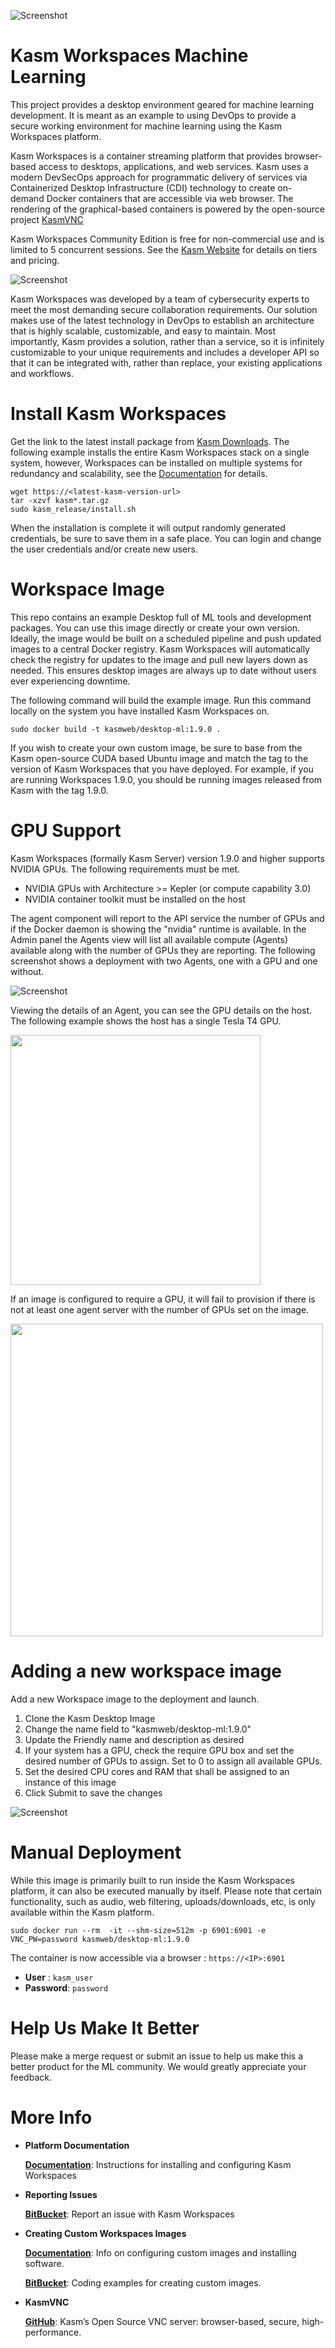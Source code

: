![Screenshot][logo]
# Kasm Workspaces Machine Learning

This project provides a desktop environment geared for machine learning development. It is meant as an example to using DevOps to provide a secure working environment for machine learning using the Kasm Workspaces platform.

Kasm Workspaces is a container streaming platform that provides browser-based access to desktops, applications, and web services. Kasm uses a modern DevSecOps approach for programmatic delivery of services via Containerized Desktop Infrastructure (CDI) technology to create on-demand Docker containers that are accessible via web browser. The rendering of the graphical-based containers is powered by the open-source project  [KasmVNC](https://github.com/kasmtech/KasmVNC)

Kasm Workspaces Community Edition is free for non-commercial use and is limited to 5 concurrent sessions. See the [Kasm Website](https://www.kasmweb.com/index.html?utm_campaign=Github&utm_source=machinelearning) for details on tiers and pricing.

![Screenshot](resources/ML_Create_Desktop.gif)

Kasm Workspaces was developed by a team of cybersecurity experts to meet the most demanding secure collaboration requirements.  Our solution makes use of the latest technology in DevOps to establish an architecture that is highly scalable, customizable, and easy to maintain.  Most importantly, Kasm provides a solution, rather than a service, so it is infinitely customizable to your unique requirements and includes a developer API so that it can be integrated with, rather than replace, your existing applications and workflows.

# Install Kasm Workspaces

Get the link to the latest install package from [Kasm Downloads](https://www.kasmweb.com/downloads.html?utm_campaign=Github&utm_source=machinelearning). The following example installs the entire Kasm Workspaces stack on a single system, however, Workspaces can be installed on multiple systems for redundancy and scalability, see the [Documentation](https://www.kasmweb.com/docs/latest/install/multi_server_install.html?utm_campaign=Github&utm_source=machinelearning) for details.

```
wget https://<latest-kasm-version-url>
tar -xzvf kasm*.tar.gz
sudo kasm_release/install.sh
```

When the installation is complete it will output randomly generated credentials, be sure to save them in a safe place. You can login and change the user credentials and/or create new users.

# Workspace Image

This repo contains an example Desktop full of ML tools and development packages. You can use this image directly or create your own version. Ideally, the image would be built on a scheduled pipeline and push updated images to a central Docker registry. Kasm Workspaces will automatically check the registry for updates to the image and pull new layers down as needed. This ensures desktop images are always up to date without users ever experiencing downtime. 

The following command will build the example image. Run this command locally on the system you have installed Kasm Workspaces on.

```
sudo docker build -t kasmweb/desktop-ml:1.9.0 .
```

If you wish to create your own custom image, be sure to base from the Kasm open-source CUDA based Ubuntu image and match the tag to the version of Kasm Workspaces that you have deployed. For example, if you are running Workspaces 1.9.0, you should be running images released from Kasm with the tag 1.9.0.

# GPU Support

Kasm Workspaces (formally Kasm Server) version 1.9.0 and higher supports NVIDIA GPUs. The following requirements must be met.
* NVIDIA GPUs with Architecture >= Kepler (or compute capability 3.0)
* NVIDIA container toolkit must be installed on the host

The agent component will report to the API service the number of GPUs and if the Docker daemon is showing the "nvidia" runtime is available. In the Admin panel the Agents view will list all available compute (Agents) available along with the number of GPUs they are reporting. The following screenshot shows a deployment with two Agents, one with a GPU and one without.

![Screenshot](resources/agents.png)

Viewing the details of an Agent, you can see the GPU details on the host. The following example shows the host has a single Tesla T4 GPU.

<img src="resources/agent_details.png" width=400 />

If an image is configured to require a GPU, it will fail to provision if there is not at least one agent server with the number of GPUs set on the image. 

<img src="resources/create_image.png" width=500 />

# Adding a new workspace image

Add a new Workspace image to the deployment and launch. 
1. Clone the Kasm Desktop Image
2. Change the name field to "kasmweb/desktop-ml:1.9.0"
3. Update the Friendly name and description as desired
4. If your system has a GPU, check the require GPU box and set the desired number of GPUs to assign. Set to 0 to assign all available GPUs.
5. Set the desired CPU cores and RAM that shall be assigned to an instance of this image
6. Click Submit to save the changes

![Screenshot](resources/create_ml_image.gif)

# Manual Deployment

While this image is primarily built to run inside the Kasm Workspaces platform, it can also be executed manually by itself.  Please note that certain functionality, such as audio, web filtering, uploads/downloads, etc, is only available within the Kasm platform.

```
sudo docker run --rm  -it --shm-size=512m -p 6901:6901 -e VNC_PW=password kasmweb/desktop-ml:1.9.0
```

The container is now accessible via a browser : `https://<IP>:6901`

 - **User** : `kasm_user`
 - **Password**: `password`

# Help Us Make It Better

Please make a merge request or submit an issue to help us make this a better product for the ML community. We would greatly appreciate your feedback.

# More Info

  - **Platform Documentation**
  
    [**Documentation**](https://kasmweb.com/docs/latest/index.html?utm_campaign=Github&utm_source=machinelearning): Instructions for installing and configuring Kasm Workspaces

 
  - **Reporting Issues**

    [**BitBucket**](https://bitbucket.org/kasmtech/kasm_release/issues/?utm_campaign=Github&utm_source=machinelearning): Report an issue with Kasm Workspaces


  - **Creating Custom Workspaces Images**
  
    [**Documentation**](https://kasmweb.com/docs/latest/how_to/building_images.html?utm_campaign=Github&utm_source=machinelearning): Info on configuring custom images and installing software.
  
    [**BitBucket**](https://bitbucket.org/kasmtech/kasm_release/src/develop/):  Coding examples for creating custom images.
  
  - **KasmVNC**
  
    [**GitHub**](https://github.com/kasmtech/KasmVNC):  Kasm’s Open Source VNC server: browser-based, secure, high-performance.
    

[logo]: https://cdn2.hubspot.net/hubfs/5856039/dockerhub/kasm_logo.png "Kasm Logo"
[Kasm_Dashboard_2]: https://cdn2.hubspot.net/hubfs/5856039/dockerhub/kasm_server_2.png "Kasm Server Dashboard"
[Kasm_Dashboard_3]: https://cdn2.hubspot.net/hubfs/5856039/dockerhub/kasm_server_3.png "Kasm Server Dashboard2"
[Kasm_Kali]: https://cdn2.hubspot.net/hubfs/5856039/dockerhub/kali.png "Kasm Desktop"
[Kasm_Workflow]: https://cdn2.hubspot.net/hubfs/5856039/dockerhub/kasm_workflow_1440.gif "Kasm Workflow"
